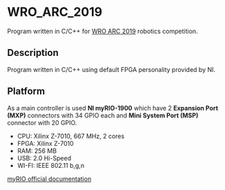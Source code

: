 # WRO_ARC_2019

Program written in C/C++ for [WRO ARC 2019](https://wro-association.org/competition/advanced-robotics-challenge/) robotics competition.

## Description

Program written in C/C++ using default FPGA personality provided by NI.

## Platform

As a main controller is used **NI myRIO-1900** which have 2 **Expansion Port (MXP)** connectors with 34 GPIO each and  **Mini System Port (MSP)** connector with 20 GPIO.

- CPU: Xilinx Z-7010, 667 MHz, 2 cores
- FPGA: Xilinx Z-7010
- RAM: 256 MB
- USB: 2.0 Hi-Speed
- WI-FI: IEEE 802.11 b,g,n

[myRIO official documentation](http://www.ni.com/pdf/manuals/376047c.pdf)
